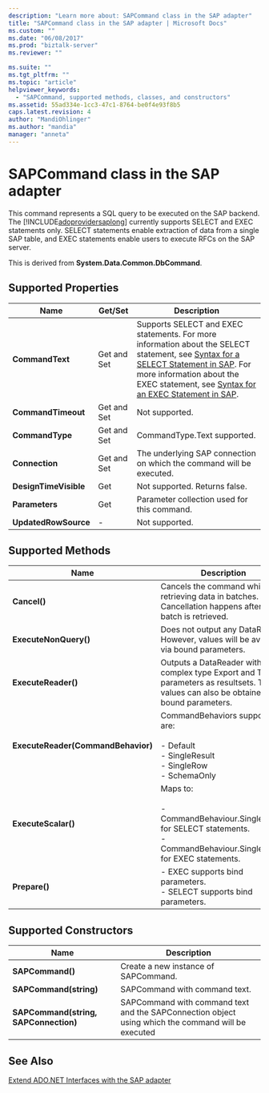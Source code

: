 ```yaml
---
description: "Learn more about: SAPCommand class in the SAP adapter"
title: "SAPCommand class in the SAP adapter | Microsoft Docs"
ms.custom: ""
ms.date: "06/08/2017"
ms.prod: "biztalk-server"
ms.reviewer: ""

ms.suite: ""
ms.tgt_pltfrm: ""
ms.topic: "article"
helpviewer_keywords: 
  - "SAPCommand, supported methods, classes, and constructors"
ms.assetid: 55ad334e-1cc3-47c1-8764-be0f4e93f8b5
caps.latest.revision: 4
author: "MandiOhlinger"
ms.author: "mandia"
manager: "anneta"
---
```

# SAPCommand class in the SAP adapter
This command represents a SQL query to be executed on the SAP backend. The [!INCLUDE[adoprovidersaplong](../../includes/adoprovidersaplong-md.md)] currently supports SELECT and EXEC statements only. SELECT statements enable extraction of data from a single SAP table, and EXEC statements enable users to execute RFCs on the SAP server.  
  
 This is derived from **System.Data.Common.DbCommand**.  
  
## Supported Properties  
  
|Name|Get/Set|Description|  
|----------|--------------|-----------------|  
|**CommandText**|Get and Set|Supports SELECT and EXEC statements. For more information about the SELECT statement, see [Syntax for a SELECT Statement in SAP](../../adapters-and-accelerators/adapter-sap/syntax-for-a-select-statement-in-sap.md). For more information about the EXEC statement, see [Syntax for an EXEC Statement in SAP](../../adapters-and-accelerators/adapter-sap/syntax-for-an-exec-statement-in-sap.md).|  
|**CommandTimeout**|Get and Set|Not supported.|  
|**CommandType**|Get and Set|CommandType.Text supported.|  
|**Connection**|Get and Set|The underlying SAP connection on which the command will be executed.|  
|**DesignTimeVisible**|Get|Not supported. Returns false.|  
|**Parameters**|Get|Parameter collection used for this command.|  
|**UpdatedRowSource**|-|Not supported.|  
  
## Supported Methods  
  
|Name|Description|  
|----------|-----------------|  
|**Cancel()**|Cancels the command while retrieving data in batches. Cancellation happens after a batch is retrieved.|  
|**ExecuteNonQuery()**|Does not output any DataReader. However, values will be available via bound parameters.|  
|**ExecuteReader()**|Outputs a DataReader with all complex type Export and Table parameters as resultsets. The values can also be obtained via bound parameters.|  
|**ExecuteReader(CommandBehavior)**|CommandBehaviors supported are:<br /><br /> -   Default<br />-   SingleResult<br />-   SingleRow<br />-   SchemaOnly|  
|**ExecuteScalar()**|Maps to:<br /><br /> -   CommandBehaviour.SingleRow for SELECT statements.<br />-   CommandBehaviour.SingleResult for EXEC statements.|  
|**Prepare()**|-   EXEC supports bind parameters.<br />-   SELECT supports bind parameters.|  
  
## Supported Constructors  
  
|Name|Description|  
|----------|-----------------|  
|**SAPCommand()**|Create a new instance of SAPCommand.|  
|**SAPCommand(string)**|SAPCommand with command text.|  
|**SAPCommand(string, SAPConnection)**|SAPCommand with command text and the SAPConnection object using which the command will be executed|  
  
## See Also  
 [Extend ADO.NET Interfaces with the SAP adapter](../../adapters-and-accelerators/adapter-sap/extend-ado-net-interfaces-with-the-sap-adapter.md)
